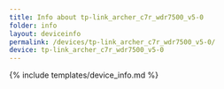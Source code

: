 ```yaml
---
title: Info about tp-link_archer_c7r_wdr7500_v5-0
folder: info
layout: deviceinfo
permalink: /devices/tp-link_archer_c7r_wdr7500_v5-0/
device: tp-link_archer_c7r_wdr7500_v5-0
---
```

{% include templates/device_info.md %}
